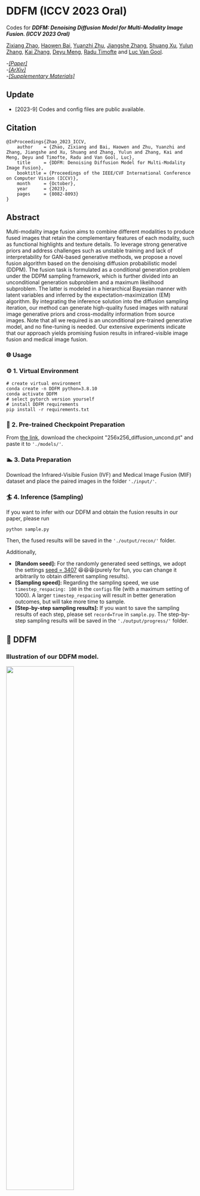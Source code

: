 # DDFM (ICCV 2023 Oral)

Codes for ***DDFM: Denoising Diffusion Model for Multi-Modality Image Fusion. (ICCV 2023 Oral)***

[Zixiang Zhao](https://zhaozixiang1228.github.io/), [Haowen Bai](), [Yuanzhi Zhu](https://yuanzhi-zhu.github.io/about/), [Jiangshe Zhang](http://gr.xjtu.edu.cn/web/jszhang), [Shuang Xu](https://shuangxu96.github.io/), [Yulun Zhang](https://yulunzhang.com/), [Kai Zhang](https://cszn.github.io/), [Deyu Meng](https://gr.xjtu.edu.cn/en/web/dymeng), [Radu Timofte](https://www.informatik.uni-wuerzburg.de/computervision/home/) and [Luc Van Gool](https://vision.ee.ethz.ch/people-details.OTAyMzM=.TGlzdC8zMjQ4LC0xOTcxNDY1MTc4.html).

-[*[Paper]*](https://openaccess.thecvf.com/content/ICCV2023/html/Zhao_DDFM_Denoising_Diffusion_Model_for_Multi-Modality_Image_Fusion_ICCV_2023_paper.html)   
-[*[ArXiv]*](https://arxiv.org/abs/2303.06840)   
-[*[Supplementary Materials]*](https://openaccess.thecvf.com/content/ICCV2023/supplemental/Zhao_DDFM_Denoising_Diffusion_ICCV_2023_supplemental.pdf)   

## Update

- [2023-9] Codes and config files are public available.

## Citation

```
@InProceedings{Zhao_2023_ICCV,
    author    = {Zhao, Zixiang and Bai, Haowen and Zhu, Yuanzhi and Zhang, Jiangshe and Xu, Shuang and Zhang, Yulun and Zhang, Kai and Meng, Deyu and Timofte, Radu and Van Gool, Luc},
    title     = {DDFM: Denoising Diffusion Model for Multi-Modality Image Fusion},
    booktitle = {Proceedings of the IEEE/CVF International Conference on Computer Vision (ICCV)},
    month     = {October},
    year      = {2023},
    pages     = {8082-8093}
}
```

## Abstract

Multi-modality image fusion aims to combine different modalities to produce fused images that retain the complementary features of each modality, such as functional highlights and texture details. To leverage strong generative priors and address challenges such as unstable training and lack of interpretability for GAN-based generative methods, we propose a novel fusion algorithm based on the denoising diffusion probabilistic model (DDPM). The fusion task is formulated as a conditional generation problem under the DDPM sampling framework, which is further divided into an unconditional generation subproblem and a maximum likelihood subproblem. The latter is modeled in a hierarchical Bayesian manner with latent variables and inferred by the expectation-maximization (EM) algorithm. By integrating the inference solution into the diffusion sampling iteration, our method can generate high-quality fused images with natural image generative priors and cross-modality information from source images. Note that all we required is an unconditional pre-trained generative model, and no fine-tuning is needed. Our extensive experiments indicate that our approach yields promising fusion results in infrared-visible image fusion and medical image fusion.

### 🌐 Usage

### ⚙ 1. Virtual Environment

```
# create virtual environment
conda create -n DDFM python=3.8.10
conda activate DDFM
# select pytorch version yourself
# install DDFM requirements
pip install -r requirements.txt
```

### 📃 2. Pre-trained Checkpoint Preparation

From [the link](https://github.com/openai/guided-diffusion), download the checkpoint "256x256_diffusion_uncond.pt" and paste it to ``'./models/'``.

### 🏊 3. Data Preparation

Download the Infrared-Visible Fusion (IVF) and Medical Image Fusion (MIF) dataset and place the paired images in the folder ``'./input/'``.

### 🏄 4. Inference (Sampling)

If you want to infer with our DDFM and obtain the fusion results in our paper, please run

```
python sample.py
```

Then, the fused results will be saved in the ``'./output/recon/'`` folder.

Additionally,

- **[Random seed]:** For the randomly generated seed settings, we adopt the settings [seed = 3407](https://arxiv.org/abs/2109.08203) 😆😆😆(purely for fun, you can change it arbitrarily to obtain different sampling results).
- **[Sampling speed]:** Regarding the sampling speed, we use ``timestep_respacing: 100`` in the ``configs`` file (with a maximum setting of 1000). A larger ``timestep_respacing`` will result in better generation outcomes, but will take more time to sample.
- **[Step-by-step sampling results]:** If you want to save the sampling results of each step, please set ``record=True`` in ``sample.py``. The step-by-step sampling results will be saved in the ``'./output/progress/'`` folder.

## 🙌 DDFM

### Illustration of our DDFM model.

<img src="image//Workflow1.png" width="60%" align=center />

### Detail of DDFM.

<img src="image//Workflow2.png" width="60%" align=center />

<img src="image//Algorithm1.png" width="60%" align=center />

### Qualitative fusion results.

<img src="image//IVF1.png" width="100%" align=center />

<img src="image//IVF2.png" width="100%" align=center />

<img src="image//MIF.png" width="60%" align=center />

### Quantitative fusion results.

Infrared-Visible Image Fusion

<img src="image//Quantitative_IVF.png" width="100%" align=center />

Medical Image Fusion

<img src="image//Quantitative_MIF.png" width="60%" align=center />

## ⭐ Star History

[![Star History Chart](https://api.star-history.com/svg?repos=Zhaozixiang1228/MMIF-DDFM&type=Date)](https://star-history.com/#Zhaozixiang1228/MMIF-DDFM&Date)

## 📖 Related Work
- Zixiang Zhao, Lilun Deng, Haowen Bai, Yukun Cui, Zhipeng Zhang, Yulun Zhang, Haotong Qin, Dongdong Chen, Jiangshe Zhang, Peng Wang, Luc Van Gool. *Image Fusion via Vision-Language Model.* **ICML 2024**. https://arxiv.org/abs/2402.02235.
- Zixiang Zhao, Haowen Bai, Jiangshe Zhang, Yulun Zhang, Kai Zhang, Shuang Xu, Dongdong Chen, Radu Timofte, Luc Van Gool. *Equivariant Multi-Modality Image Fusion.* **CVPR 2024**. https://arxiv.org/abs/2305.11443
- Zixiang Zhao, Haowen Bai, Jiangshe Zhang, Yulun Zhang, Shuang Xu, Zudi Lin, Radu Timofte, Luc Van Gool.
  *CDDFuse: Correlation-Driven Dual-Branch Feature Decomposition for Multi-Modality Image Fusion.* **CVPR 2023**. https://arxiv.org/abs/2211.14461
- Zixiang Zhao, Shuang Xu, Chunxia Zhang, Junmin Liu, Jiangshe Zhang and Pengfei Li. *DIDFuse: Deep Image Decomposition for Infrared and Visible Image Fusion.* **IJCAI 2020**. https://www.ijcai.org/Proceedings/2020/135.
- Zixiang Zhao, Shuang Xu, Jiangshe Zhang, Chengyang Liang, Chunxia Zhang and Junmin Liu. *Efficient and Model-Based Infrared and Visible Image Fusion via Algorithm Unrolling.* **IEEE Transactions on Circuits and Systems for Video Technology 2021**. https://ieeexplore.ieee.org/document/9416456.
- Zixiang Zhao, Jiangshe Zhang, Haowen Bai, Yicheng Wang, Yukun Cui, Lilun Deng, Kai Sun, Chunxia Zhang, Junmin Liu, Shuang Xu. *Deep Convolutional Sparse Coding Networks for Interpretable Image Fusion.* **CVPR Workshop 2023**. https://robustart.github.io/long_paper/26.pdf.
- Zixiang Zhao, Shuang Xu, Chunxia Zhang, Junmin Liu, Jiangshe Zhang. *Bayesian fusion for infrared and visible images.* **Signal Processing**. https://doi.org/10.1016/j.sigpro.2020.107734.
